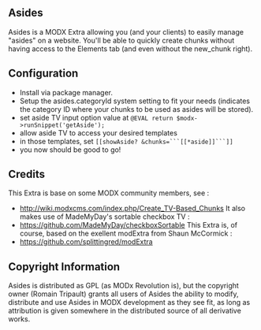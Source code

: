 ## Asides

Asides is a MODX Extra allowing you (and your clients) to easily manage "asides" on a website.
You'll be able to quickly create chunks without having access to the Elements tab (and even without the new_chunk
right).

## Configuration

* Install via package manager.
* Setup the asides.categoryId system setting to fit your needs (indicates the category ID where your chunks to be used
as asides will be stored).
* set aside TV input option value at `@EVAL return $modx->runSnippet('getAside');`
* allow aside TV to access your desired templates
* in those templates, set `[[showAside? &chunks=```[[*aside]]```]]`
* you now should be good to go!

## Credits

This Extra is base on some MODX community members, see :
- http://wiki.modxcms.com/index.php/Create_TV-Based_Chunks
It also makes use of MadeMyDay's sortable checkbox TV :
- https://github.com/MadeMyDay/checkboxSortable
This Extra is, of course, based on the exellent modExtra from Shaun McCormick :
- https://github.com/splittingred/modExtra

## Copyright Information

Asides is distributed as GPL (as MODx Revolution is), but the copyright owner
(Romain Tripault) grants all users of Asides the ability to modify, distribute
and use Asides in MODX development as they see fit, as long as attribution
is given somewhere in the distributed source of all derivative works.